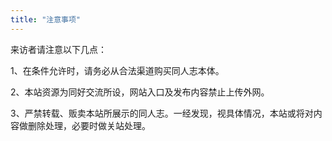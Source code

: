 ```yaml
---
title: "注意事项"
---
```

来访者请注意以下几点：

1、在条件允许时，请务必从合法渠道购买同人志本体。

2、本站资源为同好交流所设，网站入口及发布内容禁止上传外网。

3、严禁转载、贩卖本站所展示的同人志。一经发现，视具体情况，本站或将对内容做删除处理，必要时做关站处理。 